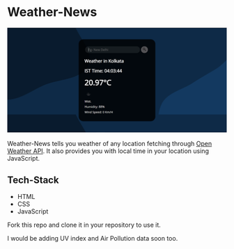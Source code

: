 # Weather-News

![screenshot](image.png)


Weather-News tells you weather of any location fetching through [Open Weather API](https://openweathermap.org/api). It also provides you with local time in your location using JavaScript.

## Tech-Stack

- HTML
- CSS
- JavaScript

Fork this repo and clone it in your repository to use it.

I would be adding UV index and Air Pollution data soon too.




